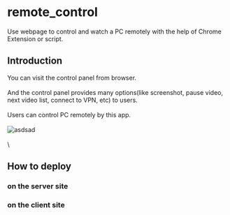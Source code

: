 # remote_control
Use webpage to control and watch a PC remotely with the help of Chrome Extension or script.

## Introduction
You can visit the control panel from browser.\
\
And the control panel provides many options(like screenshot, pause video, next video list, connect to VPN, etc) to users.\
\
Users can control PC remotely by this app.\
\
![asdsad](https://i.imgur.com/BLGGzRt.png)
\
\
 \

## How to deploy

### on the server site


### on the client site

